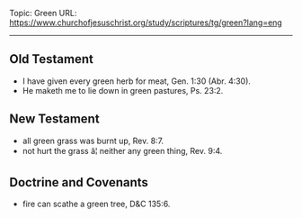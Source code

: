Topic: Green
URL: https://www.churchofjesuschrist.org/study/scriptures/tg/green?lang=eng

---

## Old Testament

- I have given every green herb for meat, Gen. 1:30 (Abr. 4:30).
- He maketh me to lie down in green pastures, Ps. 23:2.

## New Testament

- all green grass was burnt up, Rev. 8:7.
- not hurt the grass â¦ neither any green thing, Rev. 9:4.

## Doctrine and Covenants

- fire can scathe a green tree, D&C 135:6.

